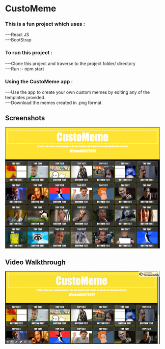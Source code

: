 <h1>CustoMeme</h1>
  
<h3>This is a fun project which uses :</h3>

---React JS<br>
---BootStrap

<h3>To run this project :</h3>

---Clone this project and traverse to the project folder/ directory<br>
---Run :- npm start

<h3>Using the CustoMeme app :</h3>

---Use the app to create your own custom memes by editing any of the templates provided.<br>
---Download the memes created in .png format.

<h2>Screenshots</h2>

![](customeme.png)

<h2>Video Walkthrough</h2>

![](customeme.gif)
